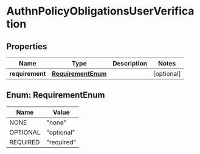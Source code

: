 # AuthnPolicyObligationsUserVerification

## Properties
Name | Type | Description | Notes
------------ | ------------- | ------------- | -------------
**requirement** | [**RequirementEnum**](#RequirementEnum) |  |  [optional]

<a name="RequirementEnum"></a>
## Enum: RequirementEnum
Name | Value
---- | -----
NONE | &quot;none&quot;
OPTIONAL | &quot;optional&quot;
REQUIRED | &quot;required&quot;
